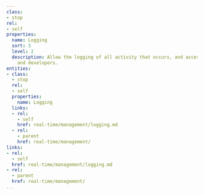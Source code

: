 ```yaml
---
class:
- stop
rel:
- self
properties:
  name: Logging
  sort: 3
  level: 2
  description: Allow the logging of all activity that occurs, and access by end users
    and developers.
entities:
- class:
  - stop
  rel:
  - self
  properties:
    name: Logging
  links:
  - rel:
    - self
    href: real-time/management/logging.md
  - rel:
    - parent
    href: real-time/management/
links:
- rel:
  - self
  href: real-time/management/logging.md
- rel:
  - parent
  href: real-time/management/
...
```

